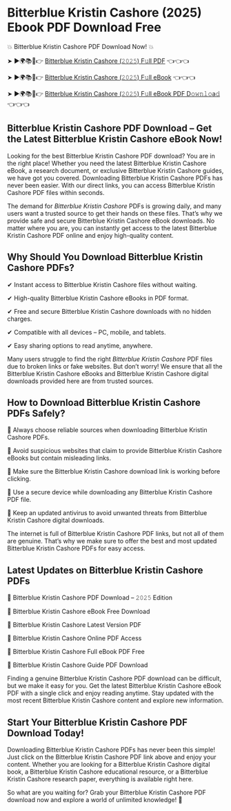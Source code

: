 # Bitterblue Kristin Cashore (2025) Ebook PDF Download Free

💥 Bitterblue Kristin Cashore PDF Download Now! 💥

➤ ►🌍📚📱👉 [Bitterblue Kristin Cashore (𝟸𝟶𝟸𝟻) F𝚞ll PDF](https://getpdf.xyz/bitterblue-kristin-cashore) 👈👈👈


➤ ►🌍📚📱👉 [Bitterblue Kristin Cashore (𝟸𝟶𝟸𝟻) F𝚞ll eBook](https://getpdf.xyz/bitterblue-kristin-cashore) 👈👈👈


➤ ►🌍📚📱👉 [Bitterblue Kristin Cashore (𝟸𝟶𝟸𝟻) F𝚞ll eBook PDF D𝚘𝚠𝚗𝚕𝚘a𝚍](https://getpdf.xyz/bitterblue-kristin-cashore) 👈👈👈


## Bitterblue Kristin Cashore PDF Download – Get the Latest Bitterblue Kristin Cashore eBook Now!

Looking for the best Bitterblue Kristin Cashore PDF download? You are in the right place! Whether you need the latest Bitterblue Kristin Cashore eBook, a research document, or exclusive Bitterblue Kristin Cashore guides, we have got you covered. Downloading Bitterblue Kristin Cashore PDFs has never been easier. With our direct links, you can access Bitterblue Kristin Cashore PDF files within seconds.

The demand for *Bitterblue Kristin Cashore* PDFs is growing daily, and many users want a trusted source to get their hands on these files. That’s why we provide safe and secure Bitterblue Kristin Cashore eBook downloads. No matter where you are, you can instantly get access to the latest Bitterblue Kristin Cashore PDF online and enjoy high-quality content.

## Why Should You Download Bitterblue Kristin Cashore PDFs?

✔ Instant access to Bitterblue Kristin Cashore files without waiting.

✔ High-quality Bitterblue Kristin Cashore eBooks in PDF format.

✔ Free and secure Bitterblue Kristin Cashore downloads with no hidden charges.

✔ Compatible with all devices – PC, mobile, and tablets.

✔ Easy sharing options to read anytime, anywhere.

Many users struggle to find the right *Bitterblue Kristin Cashore* PDF files due to broken links or fake websites. But don’t worry! We ensure that all the Bitterblue Kristin Cashore eBooks and Bitterblue Kristin Cashore digital downloads provided here are from trusted sources.

## How to Download Bitterblue Kristin Cashore PDFs Safely?

📌 Always choose reliable sources when downloading Bitterblue Kristin Cashore PDFs.

📌 Avoid suspicious websites that claim to provide Bitterblue Kristin Cashore eBooks but contain misleading links.

📌 Make sure the Bitterblue Kristin Cashore download link is working before clicking.

📌 Use a secure device while downloading any Bitterblue Kristin Cashore PDF file.

📌 Keep an updated antivirus to avoid unwanted threats from Bitterblue Kristin Cashore digital downloads.

The internet is full of Bitterblue Kristin Cashore PDF links, but not all of them are genuine. That’s why we make sure to offer the best and most updated Bitterblue Kristin Cashore PDFs for easy access.

## Latest Updates on Bitterblue Kristin Cashore PDFs

🔹 Bitterblue Kristin Cashore PDF Download – 𝟸𝟶𝟸𝟻 Edition

🔹 Bitterblue Kristin Cashore eBook Free Download

🔹 Bitterblue Kristin Cashore Latest Version PDF

🔹 Bitterblue Kristin Cashore Online PDF Access

🔹 Bitterblue Kristin Cashore Full eBook PDF Free

🔹 Bitterblue Kristin Cashore Guide PDF Download

Finding a genuine Bitterblue Kristin Cashore PDF download can be difficult, but we make it easy for you. Get the latest Bitterblue Kristin Cashore eBook PDF with a single click and enjoy reading anytime. Stay updated with the most recent Bitterblue Kristin Cashore content and explore new information.

## Start Your Bitterblue Kristin Cashore PDF Download Today!

Downloading Bitterblue Kristin Cashore PDFs has never been this simple! Just click on the Bitterblue Kristin Cashore PDF link above and enjoy your content. Whether you are looking for a Bitterblue Kristin Cashore digital book, a Bitterblue Kristin Cashore educational resource, or a Bitterblue Kristin Cashore research paper, everything is available right here.

So what are you waiting for? Grab your Bitterblue Kristin Cashore PDF download now and explore a world of unlimited knowledge! 🚀